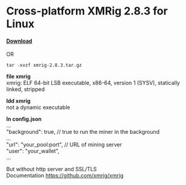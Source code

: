 # Cross-platform XMRig 2.8.3 for Linux
#### [Download](https://github.com/lotus1313/xmrig/files/2544448/xmrig-2.8.3.tar.gz)  
OR  
```wget --no-check-certificate https://github.com/lotus1313/xmrig/files/2544448/xmrig-2.8.3.tar.gz
tar -xvzf xmrig-2.8.3.tar.gz
```

**file xmrig**  
xmrig: ELF 64-bit LSB executable, x86-64, version 1 (SYSV), statically linked, stripped  

**ldd xmrig**  
not a dynamic executable

**In config.json**  
...  
"background": true, // true to run the miner in the background  
...  
"url": "your_pool:port", // URL of mining server  
"user": "your_wallet",  
...  
  
But without http server and SSL/TLS  
Documentation https://github.com/xmrig/xmrig  